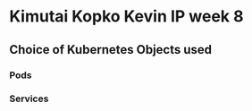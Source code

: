 # Kimutai Kopko Kevin IP week 8 

## Choice of Kubernetes Objects used 

### Pods 

### Services 

###